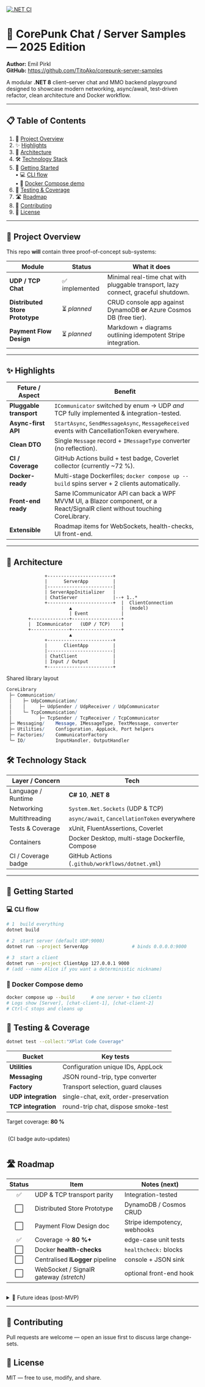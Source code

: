 [![.NET CI](https://github.com/TitoAko/corepunk-server-samples/actions/workflows/dotnet.yml/badge.svg)](https://github.com/TitoAko/corepunk-server-samples/actions/workflows/dotnet.yml)

# 💬 CorePunk Chat / Server Samples — 2025 Edition

**Author:** Emil Pirkl  
**GitHub:** <https://github.com/TitoAko/corepunk-server-samples>

A modular **.NET 8** client–server chat and MMO backend playground designed to showcase modern networking, async/await, test-driven refactor, clean architecture and Docker workflow.

---

## 📋 Table of Contents
1. 📜 [Project Overview](#project-overview)  
2. ✨ [Highlights](#highlights)  
3. 🧱 [Architecture](#architecture)  
4. 🛠️ [Technology Stack](#technology-stack)  
5. 🚀 [Getting Started](#getting-started)  
   • 💻 [CLI flow](#cli-flow)  
   • 🐳 [Docker Compose demo](#docker-compose-demo)  
6. 🧪 [Testing & Coverage](#testing--coverage)  
7. 🛣️ [Roadmap](#roadmap)  
8. 🤝 [Contributing](#contributing)  
9. 📜 [License](#license)  

---

## 📜 Project Overview
This repo **will** contain three proof-of-concept sub-systems:

| Module | Status | What it does |
|--------|--------|--------------|
| **UDP / TCP Chat** | ✅ implemented | Minimal real-time chat with pluggable transport, lazy connect, graceful shutdown. |
| **Distributed Store Prototype** | ⏳ *planned* | CRUD console app against DynamoDB **or** Azure Cosmos DB (free tier). |
| **Payment Flow Design** | ⏳ *planned* | Markdown + diagrams outlining idempotent Stripe integration. |

---

## ✨ Highlights

| Feture / Aspect | Benefit |
|------|--------------------------|
| **Pluggable transport** | `ICommunicator` switched by enum → UDP *and* TCP fully implemented & integration-tested. |
| **Async-first API** | `StartAsync`, `SendMessageAsync`, `MessageReceived` events with CancellationToken everywhere. |
| **Clean DTO** | Single `Message` record + `IMessageType` converter (no reflection). |
| **CI / Coverage** | GitHub Actions build + test badge, Coverlet collector (currently ~72 %). |
| **Docker-ready** | Multi-stage Dockerfiles; `docker compose up --build` spins server + 2 clients automatically. |
| **Front-end ready** | Same ICommunicator API can back a WPF MVVM UI, a Blazor component, or a React/SignalR client without touching CoreLibrary. |
| **Extensible** | Roadmap items for WebSockets, health-checks, UI front-end. |

---

## 🧱 Architecture

```text
              +------------------------+
              |      ServerApp         |
              |------------------------|
              | ServerAppInitializer   |
              | ChatServer             |--+ 1..*
              +------------------------+  |  ClientConnection
                       ▲                  |  (model)
                       | Event            |
        +--------------+------------------+
        |  ICommunicator   (UDP / TCP)    |
        +--------------+------------------+
                       ▲
              +------------------------+
              |      ClientApp         |
              |------------------------|
              | ChatClient             |
              | Input / Output         |
              +------------------------+
```
Shared library layout
```mathematica
CoreLibrary
 ├─ Communication/
 │    ├─ UdpCommunication/
 │    │     ├─ UdpSender / UdpReceiver / UdpCommunicator
 │    └─ TcpCommunication/
 │          ├─ TcpSender / TcpReceiver / TcpCommunicator
 ├─ Messaging/    Message, IMessageType, TextMessage, converter
 ├─ Utilities/    Configuration, AppLock, Port helpers
 ├─ Factories/    CommunicatorFactory
 └─ IO/           InputHandler, OutputHandler
```
## 🛠️ Technology Stack

| Layer / Concern      | Tech                                                  |
|----------------------|-------------------------------------------------------|
| Language / Runtime   | **C# 10**, **.NET 8**                                 |
| Networking           | `System.Net.Sockets` (UDP & TCP)                      |
| Multithreading       | `async/await`, `CancellationToken` everywhere         |
| Tests & Coverage     | xUnit, FluentAssertions, Coverlet                     |
| Containers           | Docker Desktop, multi-stage Dockerfile, Compose       |
| CI / Coverage badge  | GitHub Actions (`.github/workflows/dotnet.yml`)       |

---

## 🚀 Getting Started
### 💻 CLI flow
```bash
# 1  build everything
dotnet build

# 2  start server (default UDP:9000)
dotnet run --project ServerApp                # binds 0.0.0.0:9000

# 3  start a client
dotnet run --project ClientApp 127.0.0.1 9000
# (add --name Alice if you want a deterministic nickname)
```
### 🐳 Docker Compose demo
```bash
docker compose up --build      # one server + two clients
# Logs show [Server], [chat-client-1], [chat-client-2]
# Ctrl-C stops and cleans up
```
## 🧪 Testing & Coverage
```bash
dotnet test --collect:"XPlat Code Coverage"
```

| Bucket            | Key tests                                        |
|-------------------|--------------------------------------------------|
| **Utilities**     | Configuration unique IDs, AppLock                |
| **Messaging**     | JSON round-trip, type converter                  |
| **Factory**       | Transport selection, guard clauses               |
| **UDP integration** | single-chat, exit, order-preservation           |
| **TCP integration** | round-trip chat, dispose smoke-test             |

Target coverage: **80 %**
```
```
&nbsp;(CI badge auto-updates)
```
```
## 🛣️ Roadmap

| Status | Item                                   | Notes (next)                  |
|:------:|----------------------------------------|-------------------------------|
| ✅     | UDP & TCP transport parity             | Integration-tested            |
| ⬜     | Distributed Store Prototype            | DynamoDB / Cosmos CRUD        |
| ⬜     | Payment Flow Design doc                | Stripe idempotency, webhooks  |
| ✅     | Coverage → **80 %+**                   | edge-case unit tests          |
| ⬜     | Docker **health-checks**               | `healthcheck:` blocks         |
| ⬜     | Centralised **ILogger** pipeline       | console + JSON sink           |
| ⬜     | WebSocket / SignalR gateway _(stretch)_ | optional front-end hook       |

```
```
<details>
<summary>🔮 Future ideas (post-MVP)</summary>

| Idea                                 | Rationale / value-add                 |
|--------------------------------------|---------------------------------------|
| **Observability** via Prometheus     | scrape UDP/TCP packet/sec, GC stats   |
| **gRPC micro-service demo**          | show modern binary RPC vs. REST       |
| **Kubernetes Helm chart**            | production-grade deployment example   |
| **Auth** with JWT & IdentityServer   | secure endpoints for real accounts    |
| **Front-end samples**  (XAML, WinForms, React/TS) | prove UI layers can swap in via same API|
</details>

---


## 🤝 Contributing
Pull requests are welcome — open an issue first to discuss large change-sets.

## 📜 License
MIT — free to use, modify, and share.

